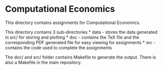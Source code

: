 # Computational Economics
This directory contains assignments for Computational Economics.

This directory contains 3 sub-directories
     * data - stores the data generated in src/ for storing and plotting
     * doc - contains the TeX file and the corresponding PDF generated
     file for easy viewing for assignments
     * src - contains the code used to complete the assignments

The doc/ and src/ folder contains Makefile to generate the
output. There is also a Makefile in the main repository.
